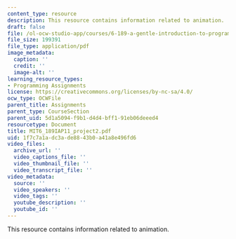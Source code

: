 ```yaml
---
content_type: resource
description: This resource contains information related to animation.
draft: false
file: /ol-ocw-studio-app/courses/6-189-a-gentle-introduction-to-programming-using-python-january-iap-2011/1f7c7a1adc3ade8843b0a41a8e496fd6_MIT6_189IAP11_project2.pdf
file_size: 199391
file_type: application/pdf
image_metadata:
  caption: ''
  credit: ''
  image-alt: ''
learning_resource_types:
- Programming Assignments
license: https://creativecommons.org/licenses/by-nc-sa/4.0/
ocw_type: OCWFile
parent_title: Assignments
parent_type: CourseSection
parent_uid: 5d1a5094-f9b1-d4d4-bff1-91eb06deeed4
resourcetype: Document
title: MIT6_189IAP11_project2.pdf
uid: 1f7c7a1a-dc3a-de88-43b0-a41a8e496fd6
video_files:
  archive_url: ''
  video_captions_file: ''
  video_thumbnail_file: ''
  video_transcript_file: ''
video_metadata:
  source: ''
  video_speakers: ''
  video_tags: ''
  youtube_description: ''
  youtube_id: ''
---
```

This resource contains information related to animation.